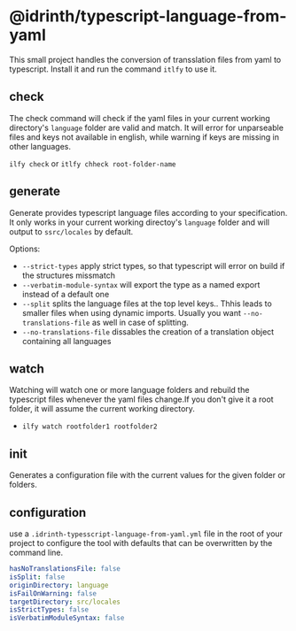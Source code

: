 # @idrinth/typescript-language-from-yaml

This small project handles the conversion of transslation files from yaml to typescript. Install it and run the command `itlfy` to use it.

## check

The check command will check if the yaml files in your current working directory's `language` folder are valid and match. It  will error for unparseable files and keys not available in english, while  warning if keys are missing in other languages.

`ilfy check` or `itlfy chheck root-folder-name`

## generate

Generate provides typescript language files according to your specification. It only works in your current  working directoy's `language` folder and will output to `ssrc/locales` by default.

Options:

- `--strict-types` apply strict types, so that typescript will error on build if the structures missmatch
- `--verbatim-module-syntax` will export the type as a named export instead of a default one
- `--split` splits  the language files at the top level keys.. Thhis leads to smaller files when using dynamic imports. Usually you want `--no-translations-file` as well in case of splitting.
- `--no-translations-file` dissables the  creation of a translation object containing all languages

## watch

Watching will watch one or more language folders and rebuild  the typescript files whenever the yaml files change.If you don't give it a root folder, it will assume the current working directory.

- `ilfy watch rootfolder1 rootfolder2`

## init

Generates a configuration file with the current values for  the given folder or folders.

## configuration

use a `.idrinth-typesscript-language-from-yaml.yml` file in the root of your project to configure the tool with defaults that can be overwritten by the command line.

```yaml
hasNoTranslationsFile: false
isSplit: false
originDirectory: language
isFailOnWarning: false
targetDirectory: src/locales
isStrictTypes: false
isVerbatimModuleSyntax: false
```
